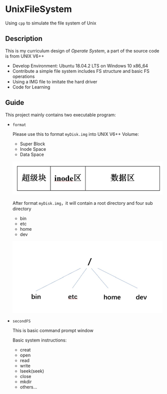 # UnixFileSystem
Using `cpp` to simulate the file system of Unix

## Description

This is my curriculum design of *Operate System*, a part of the source code is from UNIX V6++

* Develop Environment: Ubuntu 18.04.2 LTS on Windows 10 x86_64
* Contribute a simple file system includes FS structure and basic FS operations
* Using a IMG file to imitate the hard driver
* Code for Learning

## Guide

This project mainly contains two executable program:

* `format`

  Please use this to format `myDisk.img` into UNIX V6++ Volume:

  * Super Block
  * Inode Space
  * Data Space

  ![Disk structure](img/disk.jpg)

  After format `myDisk.img`，it will contain a root directory and four sub directory

  * bin
  * etc
  * home
  * dev

  ![directory structure](img/directory.jpg)

* `secondFS`

  This is basic command prompt window

  Basic system instructions:

  * creat
  * open
  * read
  * write
  * lseek(seek)
  * close
  * mkdir
  * others...